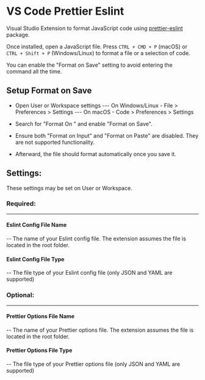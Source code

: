 

# VS Code Prettier Eslint
Visual Studio Extension to format JavaScript code using [prettier-eslint](https://github.com/prettier/prettier-eslint) package.

Once installed, open a JavaScript file. Press `CTRL + CMD + P` (macOS) or `CTRL + Shift + P` (Windows/Linux) to format a file or a selection of code.

You can enable the "Format on Save" setting to avoid entering the command all the time.

## Setup Format on Save

- Open User or Workspace settings
--- On Windows/Linux - File > Preferences > Settings
--- On macOS - Code > Preferences > Settings

- Search for "Format On " and enable "Format on Save".

- Ensure both "Format on Input" and "Format on Paste" are disabled. They are not supported functionality.

- Afterward, the file should format automatically once you save it.

  
## Settings:

These settings may be set on User or Workspace.

### Required:
---

#### Eslint Config File Name
-- The name of your Eslint config file. The extension assumes the file is located in the root folder.

#### Eslint Config File Type
-- The file type of your Eslint config file (only JSON and YAML are supported)

### Optional:
---

#### Prettier Options File Name

-- The name of your Prettier options file. The extension assumes the file is located in the root folder.

#### Prettier Options File Type

-- The file type of your Prettier options file (only JSON and YAML are supported)
